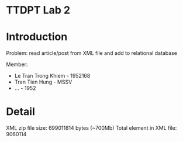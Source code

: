 # TTDPT Lab 2

# Introduction

Problem: read article/post from XML file and add to relational database

Member:

- Le Tran Trong Khiem - 1952168
- Tran Tien Hung - MSSV
- ... - 1952

# Detail

XML zip file size: 699011814 bytes (~700Mb)
Total element in XML file: 9060114